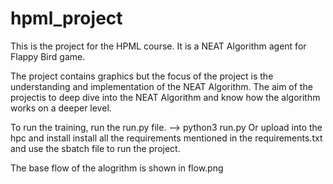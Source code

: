 # hpml_project
This is the project for the HPML course. It is a NEAT Algorithm agent for Flappy Bird game.

The project contains graphics but the focus of the project is the understanding and implementation of the NEAT Algorithm. The aim of the projectis to deep dive into the NEAT Algorithm and know how the algorithm works on a deeper level. 

To run the training, run the run.py file. --> python3 run.py
Or upload into the hpc and install install all the requirements mentioned in the requirements.txt and use the sbatch file to run the project.

The base flow of the alogrithm is shown in flow.png
